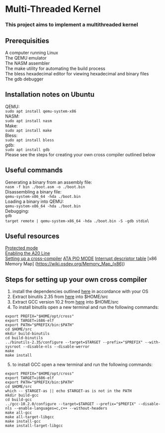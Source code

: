 # Multi-Threaded Kernel
### This project aims to implement a multithreaded kernel

## Prerequisities
A computer running Linux\
The QEMU emulator\
The NASM assembler\
The make utility for automating the build process\
The bless hexadecimal editor for viewing hexadecimal and binary files\
The gdb debugger

## Installation notes on Ubuntu
QEMU:\
```sudo apt install qemu-system-x86```\
NASM:\
```sudo apt install nasm```\
Make:\
```sudo apt install make```\
Bless:\
```sudo apt install bless```\
gdb:\
```sudo apt install gdb```\
Please see the steps for creating your own cross compiler outlined below

## Useful commands
Generating a binary from an assembly file:\
```nasm -f bin ./boot.asm -o ./boot.bin```\
Disassembling a binary file:\
```qemu-system-x86_64 -hda ./boot.bin```\
Loading a binary into QEMU:\
```qemu-system-x86_64 -hda ./boot.bin```\
Debugging:\
```gdb```\
```target remote | qemu-system-x86_64 -hda ./boot.bin -S -gdb stdio```\

## Useful resources
[Protected mode](https://wiki.osdev.org/Protected_Mode)\
[Enabling the A20 Line](https://wiki.osdev.org/A20_Line)\
[Setting up a cross-compiler](https://wiki.osdev.org/GCC_Cross-Compiler)
[ATA PIO MODE](https://wiki.osdev.org/ATA_PIO_Mode)
[Interrupt descriptor table](https://wiki.osdev.org/Interrupt_Descriptor_Table)
[x86 Memory Map] (https://wiki.osdev.org/Memory_Map_(x86))

## Steps for setting up your own cross compiler
1. install the dependencies outlined [here](https://wiki.osdev.org/GCC_Cross-Compiler#:~:text=CLooG%20(optional)-,Installing%20Dependencies,-%E2%86%93%20Dependency%20/%20OS%20%E2%86%92) in accordance with your OS
2. Extract binutils 2.35 from [here](https://ftp.gnu.org/gnu/binutils/binutils-2.35.tar.gz) into $HOME/src
3. Extract GCC version 10.2 from [here](https://ftp.lip6.fr/pub/gcc/releases/gcc-10.2.0/gcc-10.2.0.tar.gz) into $HOME/src
4. To install binutils open a new terminal and run the following commands:
```
export PREFIX="$HOME/opt/cross"
export TARGET=i686-elf
export PATH="$PREFIX/bin:$PATH"
cd $HOME/src
mkdir build-binutils
cd build-binutils
../binutils-2.35/configure --target=$TARGET --prefix="$PREFIX" --with-sysroot --disable-nls --disable-werror
make
make install
```
5. to install GCC open a new terminal and run the following commands:
```
export PREFIX="$HOME/opt/cross"
export TARGET=i686-elf
export PATH="$PREFIX/bin:$PATH"
cd $HOME/src
which -- $TARGET-as || echo $TARGET-as is not in the PATH
mkdir build-gcc
cd build-gcc
../gcc-10.2.0/configure --target=$TARGET --prefix="$PREFIX" --disable-nls --enable-languages=c,c++ --without-headers
make all-gcc
make all-target-libgcc
make install-gcc
make install-target-libgcc
```